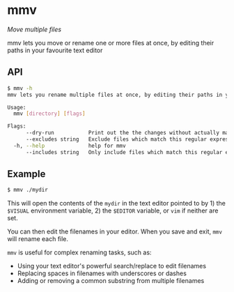 # mmv

_Move multiple files_

mmv lets you move or rename one or more files at once, by editing their paths in your favourite text editor

## API

```sh
$ mmv -h
mmv lets you rename multiple files at once, by editing their paths in your text editor

Usage:
  mmv [directory] [flags]

Flags:
      --dry-run           Print out the the changes without actually making them
      --excludes string   Exclude files which match this regular expression
  -h, --help              help for mmv
      --includes string   Only include files which match this regular expression
```

## Example

```sh
$ mmv ./mydir
```

This will open the contents of the `mydir` in the text editor pointed to by 1) the `$VISUAL` environment variable, 2) the `$EDITOR` variable, or `vim` if neither are set.

You can then edit the filenames in your editor. When you save and exit, `mmv` will rename each file. 

`mmv` is useful for complex renaming tasks, such as:

- Using your text editor's powerful search/replace to edit filenames
- Replacing spaces in filenames with underscores or dashes
- Adding or removing a common substring from multiple filenames

